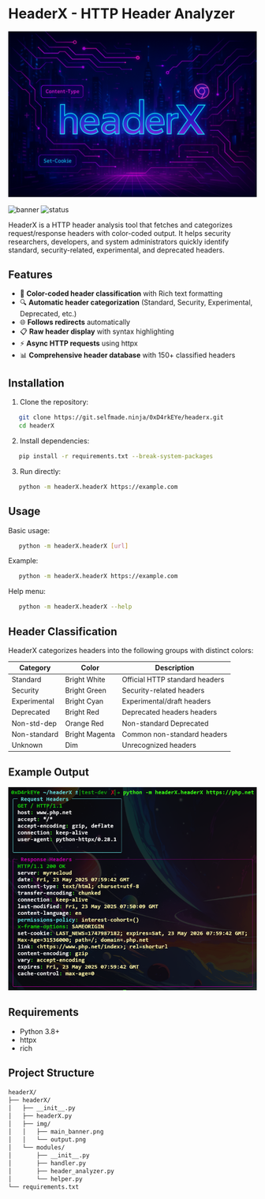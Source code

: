 # HeaderX - HTTP Header Analyzer

![HeaderX-Banner](headerX/img/main_banner.png)

![banner](https://img.shields.io/badge/python-3.8%2B-blue?style=flat-square)
![status](https://img.shields.io/badge/status-active-brightgreen?style=flat-square)

HeaderX is a HTTP header analysis tool that fetches and categorizes request/response headers with color-coded output. It helps security researchers, developers, and system administrators quickly identify standard, security-related, experimental, and deprecated headers.

## Features

- 🎨 **Color-coded header classification** with Rich text formatting
- 🔍 **Automatic header categorization** (Standard, Security, Experimental, Deprecated, etc.)
- 🌐 **Follows redirects** automatically
- 📋 **Raw header display** with syntax highlighting
- ⚡ **Async HTTP requests** using httpx
- 📊 **Comprehensive header database** with 150+ classified headers

## Installation

1. Clone the repository:

```bash
   git clone https://git.selfmade.ninja/0xD4rkEYe/headerx.git
   cd headerX
```

2. Install dependencies:

```bash
   pip install -r requirements.txt --break-system-packages
```

3. Run directly:

```bash
   python -m headerX.headerX https://example.com
```

## Usage

Basic usage:

```bash
   python -m headerX.headerX [url]
```

Example:

```bash
   python -m headerX.headerX https://example.com
```

Help menu:

```bash
   python -m headerX.headerX --help
```

## Header Classification

HeaderX categorizes headers into the following groups with distinct colors:

| Category     | Color          | Description                    |
| ------------ | -------------- | ------------------------------ |
| Standard     | Bright White   | Official HTTP standard headers |
| Security     | Bright Green   | Security-related headers       |
| Experimental | Bright Cyan    | Experimental/draft headers     |
| Deprecated   | Bright Red     | Deprecated headers headers     |
| Non-std-dep  | Orange Red     | Non-standard Deprecated        |
| Non-standard | Bright Magenta | Common non-standard headers    |
| Unknown      | Dim            | Unrecognized headers           |

## Example Output

![Example-Output](headerX/img/output.png)

## Requirements

- Python 3.8+
- httpx
- rich

## Project Structure

```
headerX/
├── headerX/
│   ├── __init__.py
│   ├── headerX.py
│   ├── img/
│   │   ├── main_banner.png
│   │   └── output.png
│   └── modules/
│       ├── __init__.py
│       ├── handler.py
│       ├── header_analyzer.py
│       └── helper.py
└── requirements.txt
```

